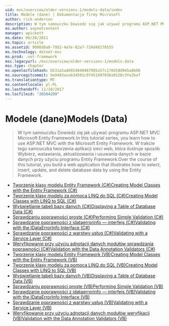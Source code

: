 ```yaml
---
uid: mvc/overview/older-versions-1/models-data/index
title: Modele (dane) | Dokumentacja firmy Microsoft
author: rick-anderson
description: W tym samouczku Dowiedz się jak używać programu ASP.NET MVC Microsoft Entity Framework. W trakcie tego samouczka tworzenia aplikacji sieci web...
ms.author: aspnetcontent
manager: wpickett
ms.date: 09/28/2011
ms.topic: article
ms.assetid: 9086d8a8-7952-4a7e-82a7-724d48178555
ms.technology: dotnet-mvc
ms.prod: .net-framework
msc.legacyurl: /mvc/overview/older-versions-1/models-data
msc.type: chapter
ms.openlocfilehash: b531a5ad6924840487985a57c178d18d945a0b06
ms.sourcegitcommit: 9a9483aceb34591c97451997036a9120c3fe2baf
ms.translationtype: MT
ms.contentlocale: pl-PL
ms.lasthandoff: 11/10/2017
ms.locfileid: "26564299"
---
```

<a name="models-data"></a><span data-ttu-id="61a71-104">Modele (dane)</span><span class="sxs-lookup"><span data-stu-id="61a71-104">Models (Data)</span></span>
====================
> <span data-ttu-id="61a71-105">W tym samouczku Dowiedz się jak używać programu ASP.NET MVC Microsoft Entity Framework.</span><span class="sxs-lookup"><span data-stu-id="61a71-105">In this tutorial series, you learn how to use ASP.NET MVC with the Microsoft Entity Framework.</span></span> <span data-ttu-id="61a71-106">W trakcie tego samouczka tworzenia aplikacji sieci web, która ilustruje sposób Wybierz, wstawiania, aktualizowania i usuwania danych w bazie danych przy użyciu programu Entity Framework.</span><span class="sxs-lookup"><span data-stu-id="61a71-106">Over the course of this tutorial, you build a web application that illustrates how to select, insert, update, and delete database data by using the Entity Framework.</span></span>


- [<span data-ttu-id="61a71-107">Tworzenie klasy modelu Entity Framework (C#)</span><span class="sxs-lookup"><span data-stu-id="61a71-107">Creating Model Classes with the Entity Framework (C#)</span></span>](creating-model-classes-with-the-entity-framework-cs.md)
- [<span data-ttu-id="61a71-108">Tworzenie klasy modelu za pomocą LINQ do SQL (C#)</span><span class="sxs-lookup"><span data-stu-id="61a71-108">Creating Model Classes with LINQ to SQL (C#)</span></span>](creating-model-classes-with-linq-to-sql-cs.md)
- [<span data-ttu-id="61a71-109">Wyświetlanie tabeli bazy danych (C#)</span><span class="sxs-lookup"><span data-stu-id="61a71-109">Displaying a Table of Database Data (C#)</span></span>](displaying-a-table-of-database-data-cs.md)
- [<span data-ttu-id="61a71-110">Sprawdzaniu poprawności proste (C#)</span><span class="sxs-lookup"><span data-stu-id="61a71-110">Performing Simple Validation (C#)</span></span>](performing-simple-validation-cs.md)
- [<span data-ttu-id="61a71-111">Sprawdzanie poprawności z idataerrorinfo — interfejs (C#)</span><span class="sxs-lookup"><span data-stu-id="61a71-111">Validating with the IDataErrorInfo Interface (C#)</span></span>](validating-with-the-idataerrorinfo-interface-cs.md)
- [<span data-ttu-id="61a71-112">Sprawdzanie poprawności z warstwy usług (C#)</span><span class="sxs-lookup"><span data-stu-id="61a71-112">Validating with a Service Layer (C#)</span></span>](validating-with-a-service-layer-cs.md)
- [<span data-ttu-id="61a71-113">Weryfikowanie przy użyciu adnotacji danych modułów sprawdzania poprawności (C#)</span><span class="sxs-lookup"><span data-stu-id="61a71-113">Validation with the Data Annotation Validators (C#)</span></span>](validation-with-the-data-annotation-validators-cs.md)
- [<span data-ttu-id="61a71-114">Tworzenie klasy modelu Entity Framework (VB)</span><span class="sxs-lookup"><span data-stu-id="61a71-114">Creating Model Classes with the Entity Framework (VB)</span></span>](creating-model-classes-with-the-entity-framework-vb.md)
- [<span data-ttu-id="61a71-115">Tworzenie klasy modelu za pomocą LINQ do SQL (VB)</span><span class="sxs-lookup"><span data-stu-id="61a71-115">Creating Model Classes with LINQ to SQL (VB)</span></span>](creating-model-classes-with-linq-to-sql-vb.md)
- [<span data-ttu-id="61a71-116">Wyświetlanie tabeli bazy danych (VB)</span><span class="sxs-lookup"><span data-stu-id="61a71-116">Displaying a Table of Database Data (VB)</span></span>](displaying-a-table-of-database-data-vb.md)
- [<span data-ttu-id="61a71-117">Sprawdzaniu poprawności proste (VB)</span><span class="sxs-lookup"><span data-stu-id="61a71-117">Performing Simple Validation (VB)</span></span>](performing-simple-validation-vb.md)
- [<span data-ttu-id="61a71-118">Sprawdzanie poprawności z idataerrorinfo — interfejs (VB)</span><span class="sxs-lookup"><span data-stu-id="61a71-118">Validating with the IDataErrorInfo Interface (VB)</span></span>](validating-with-the-idataerrorinfo-interface-vb.md)
- [<span data-ttu-id="61a71-119">Sprawdzanie poprawności z warstwy usług (VB)</span><span class="sxs-lookup"><span data-stu-id="61a71-119">Validating with a Service Layer (VB)</span></span>](validating-with-a-service-layer-vb.md)
- [<span data-ttu-id="61a71-120">Weryfikowanie przy użyciu adnotacji danych modułów weryfikacji (VB)</span><span class="sxs-lookup"><span data-stu-id="61a71-120">Validation with the Data Annotation Validators (VB)</span></span>](validation-with-the-data-annotation-validators-vb.md)

